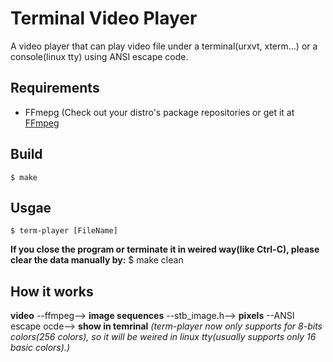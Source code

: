 # Terminal Video Player
A video player that can play video file under a terminal(urxvt, xterm...) or a console(linux tty) using ANSI escape code.

## Requirements
* FFmepg (Check out your distro's package repositories or get it at [FFmpeg](https://www.ffmpeg.org)

## Build
	$ make

## Usgae
	$ term-player [FileName]
**If you close the program or terminate it in weired way(like Ctrl-C), please clear the data manually by:**
	$ make clean

## How it works

**video**  --ffmpeg--> **image sequences** --stb_image.h--> **pixels** --ANSI escape ocde--> **show in temrinal**
*(term-player now only supports for 8-bits colors(256 colors), so it will be weired in linux tty(usually supports only 16 basic colors).)*
